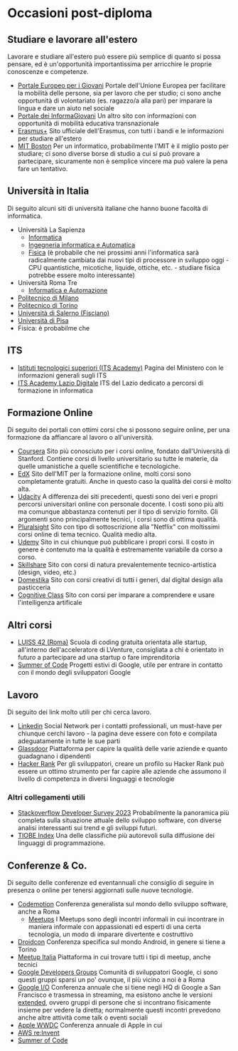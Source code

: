 # Occasioni post-diploma

## Studiare e lavorare all'estero
Lavorare e studiare all'estero può essere più semplice di quanto si possa pensare, ed è un'opportunità importantissima per arricchire le proprie conoscenze e competenze.
- [Portale Europeo per i Giovani](https://youth.europa.eu/home_it)
Portale dell'Unione Europea per facilitare la mobilità delle persone, sia per lavoro che per studio; ci sono anche opportunità di volontariato (es. ragazzo/a alla pari) per imparare la lingua e dare un aiuto nel sociale
- [Portale dei InformaGiovani](https://www.portaledeigiovani.it/)
Un altro sito con informazioni con opportunità di mobilità educativa transnazionale
- [Erasmus+](https://erasmus-plus.ec.europa.eu/it/opportunities/opportunities-for-individuals/students)
Sito ufficiale dell'Erasmus, con tutti i bandi e le informazioni per studiare all'estero
- [MIT Boston](https://oge.mit.edu/graduate-admissions/) 
Per un informatico, probabilmente l'MIT è il miglio posto per studiare; ci sono diverse borse di studio a cui si può provare a partecipare, sicuramente non è semplice vincere ma può valere la pena fare un tentativo.

## Università in Italia
Di seguito alcuni siti di università italiane che hanno buone facoltà di informatica.
- Università La Sapienza
  - [Informatica](https://corsidilaurea.uniroma1.it/it/corso/2022/29923/home)
  - [Ingegneria informatica e Automatica](https://corsidilaurea.uniroma1.it/it/corso/2022/31810/home) 
  - [Fisica](https://www.phys.uniroma1.it/fisica/) (è probabile che nei prossimi anni l'informatica sarà radicalmente cambiata dai nuovi tipi di processore in sviluppo oggi - CPU quantistiche, micotiche, liquide, ottiche, etc. - studiare fisica potrebbe essere molto interessante) 
- Università Roma Tre
  - [Informatica e Automazione](https://www.inf.uniroma3.it/)
- [Politecnico di Milano](http://www.poliorientami.polimi.it/come-si-accede/ingegneria/infografica/)
- [Politecnico di Torino](http://orienta.polito.it/it/iscrizione)
- [Università di Salerno (Fisciano)](https://web.unisa.it/didattica/immatricolazioni/informazioni)
- [Università di Pisa](https://www.unipi.it/index.php/lauree/corso/10298)
- Fisica: è probabilme che 

## ITS
- [Istituti tecnologici superiori (ITS Academy)](https://www.miur.gov.it/tematica-its)
Pagina del Ministero con le informazioni generali sugli ITS
- [ITS Academy Lazio Digitale](https://www.laziodigital.it/)
ITS del Lazio dedicato a percorsi di formazione in informatica

## Formazione Online
Di seguito dei portali con ottimi corsi che si possono seguire online, per una formazione da affiancare al lavoro o all'università.
- [Coursera](https://www.coursera.org)
Sito più conosciuto per i corsi online, fondato dall'Università di Stanford. Contiene corsi di livello universitario su tutte le materie, da quelle umanistiche a quelle scientifiche e tecnologiche. 
- [EdX](https://www.edx.org/)
Sito dell'MIT per la formazione online, molti corsi sono completamente gratuiti. Anche in questo caso la qualità dei corsi è molto alta.
- [Udacity](https://www.udacity.com/)
A differenza dei siti precedenti, questi sono dei veri e propri percorsi universitari online con personale docente. I costi sono più alti ma comunque abbastanza contenuti per il tipo di servizio fornito. Gli argomenti sono principalmente tecnici, i corsi sono di ottima qualità.
- [Pluralsight](https://www.pluralsight.com/)
Sito con tipo di sottoscrizione alla "Netflix" con moltissimi corsi online di tema tecnico. Qualità medio alta.
- [Udemy](https://www.udemy.com/)
Sito in cui chiunque può pubblicare i propri corsi. Il costo in genere è contenuto ma la qualità è estremamente variabile da corso a corso.
- [Skillshare](https://www.skillshare.com/)
Sito con corsi di natura prevalentemente tecnico-artistica (design, video, etc.)
- [Domestika](https://www.domestika.org/)
Sito con corsi creativi di tutti i generi, dal digital design alla pasticceria
- [Cognitive Class](https://courses.cognitiveclass.ai/)
Sito con corsi per imparare a comprendere e usare l'intelligenza artificale

## Altri corsi
- [LUISS 42 (Roma)](https://42roma.it)
Scuola di coding gratuita orientata alle startup, all'interno dell'acceleratore di LVenture, consigliata a chi è orientato in futuro a partecipare ad una startup o fare imprenditoria
- [Summer of Code](https://summerofcode.withgoogle.com/get-started/)
Progetti estivi di Google, utile per entrare in contatto con il mondo degli sviluppatori Google

## Lavoro
Di seguito dei link molto utili per chi cerca lavoro.
- [Linkedin](https://www.linkedin.com/)
Social Network per i contatti professionali, un must-have per chiunque cerchi lavoro - la pagina deve essere con foto e compilata adeguatamente in tutte le sue parti
- [Glassdoor](https://www.glassdoor.it/)
Piattaforma per capire la qualità delle varie aziende e quanto guadagnano i dipendenti
- [Hacker Rank](https://www.hackerrank.com/)
Per gli sviluppatori, creare un profilo su Hacker Rank può essere un ottimo strumento per far capire alle aziende che assumono il livello di competenza in diversi linguaggi e tecnologie

### Altri collegamenti utili
- [Stackoverflow Developer Survey 2023](https://survey.stackoverflow.co/2023/)
Probabilmente la panoramica più completa sulla situazione attuale dello sviluppo software, con diverse analisi interessanti sui trend e gli sviluppi futuri.
- [TIOBE Index](https://www.tiobe.com/tiobe-index/)
Una delle classifiche più autorevoli sulla diffusione dei linguaggi di programmazione.

## Conferenze & Co.
Di seguito delle conferenze ed eventannuali che consiglio di seguire in presenza o online per tenersi aggiornati sulle nuove tecnologie.

- [Codemotion](https://www.codemotion.com/)
Conferenza generalista sul mondo dello sviluppo software, anche a Roma
  - [Meetups](https://events.codemotion.com/meetups/) 
  I Meetups sono degli incontri informali in cui incontrare in maniera informale con appassionati ed esperti di una certa tecnologia, un modo di imparare divertente e costruttivo
- [Droidcon](https://it.droidcon.com/)
Conferenza specifica sul mondo Android, in genere si tiene a Torino
- [Meetup Italia](https://www.meetup.com/it-IT)
Piattaforma in cui trovare tutti i tipi di meetup, anche tecnici
- [Google Developers Groups](https://gdg.community.dev/gdg-roma/)
Comunità di sviluppatori Google, ci sono questi gruppi sparsi un po' ovunque, il più vicino a noi è a Roma
- [Google I/O](https://events.google.com/io/)
Conferenza annuale che si tiene negli HQ di Google a San Francisco e trasmessa in streaming, ma esistono anche le versioni [extended](https://gdg.community.dev/ioextended/), ovvero gruppi di persone che si incontrano fisicamente insieme per vedere la diretta; normalmente questi incontri prevedono anche altre attività come talk o eventi sociali
- [Apple WWDC](https://developer.apple.com/wwdc23/)
Conferenza annuale di Apple in cui 
- [AWS re:Invent](https://reinvent.awsevents.com/)
- [Summer of Code](https://summerofcode.withgoogle.com/get-started/)

<!--stackedit_data:
eyJoaXN0b3J5IjpbLTQwODkyNzAwNCwtNTg4OTY1MzExLDE0NT
k1ODUyNjEsMTY4MzYwNjAwMSwtMTIxNTYwMzY5Miw3MTI3Nzg4
NjIsMzEzMzEyMzk3XX0=
-->